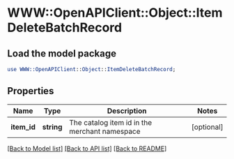 # WWW::OpenAPIClient::Object::ItemDeleteBatchRecord

## Load the model package
```perl
use WWW::OpenAPIClient::Object::ItemDeleteBatchRecord;
```

## Properties
Name | Type | Description | Notes
------------ | ------------- | ------------- | -------------
**item_id** | **string** | The catalog item id in the merchant namespace | [optional] 

[[Back to Model list]](../README.md#documentation-for-models) [[Back to API list]](../README.md#documentation-for-api-endpoints) [[Back to README]](../README.md)


